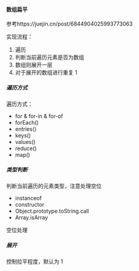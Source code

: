 #### 数组扁平

参考https://juejin.cn/post/6844904025993773063

实现流程：

1. 遍历
2. 判断当前遍历元素是否为数组
3. 数组则展开一层
4. 对于展开的数组进行重复 1

##### 遍历方式

遍历方式：

- for & for-in & for-of
- forEach()
- entries()
- keys()
- values()
- reduce()
- map()

##### 类型判断

判断当前遍历的元素类型，注意处理空位

- instanceof
- constructor
- Object.prototype.toString.call
- Array.isArray

空位处理

##### 展开

控制拉平程度，默认为 1
